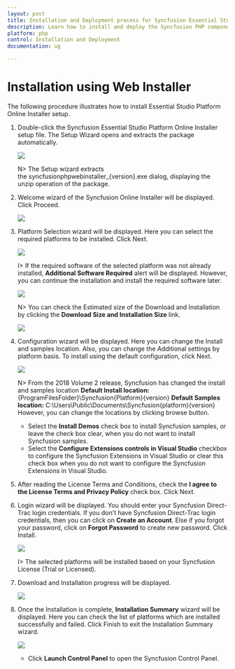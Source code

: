 ```yaml
---
layout: post
title: Installation and Deployment process for Syncfusion Essential Studio PHP products
description: Learn how to install and deploy the Syncfusion PHP component
platform: php
control: Installation and Deployment
documentation: ug

---
```


# Installation using Web Installer

The following procedure illustrates how to install Essential Studio Platform Online Installer setup. 

1.  Double-click the Syncfusion Essential Studio Platform Online Installer setup file. The Setup Wizard opens and extracts the package automatically.

    ![](WebInstaller/Step-by-Step-Installation_img1.png)

    
    N> The Setup wizard extracts the syncfusionphpwebinstaller_{version}.exe dialog, displaying the unzip operation of the package.
    
2. Welcome wizard of the Syncfusion Online Installer will be displayed. Click Proceed.

   ![](WebInstaller/Step-by-Step-Installation_img2.png)

  
3.  Platform Selection wizard will be displayed. Here you can select the required platforms to be installed. Click Next.

    ![](WebInstaller/Step-by-Step-Installation_img3.png)
	
	I> If the required software of the selected platform was not already installed, **Additional Software Required** alert will be displayed. However, you can continue the installation and install the required software later.
	
	![](WebInstaller/Step-by-Step-Installation_img4.png)
	
	N> You can check the Estimated size of the Download and Installation by clicking the **Download Size and Installation Size** link.
	
	![](WebInstaller/Step-by-Step-Installation_img5.png)

4.  Configuration wizard will be displayed. Here you can change the Install and samples location. Also, you can change the Additional settings by platform basis. To install using the default configuration, click Next.

    ![](WebInstaller/Step-by-Step-Installation_img6.png)
	
 
    N> From the 2018 Volume 2 release, Syncfusion has changed the install and samples location 
	   **Default Install location:** {ProgramFilesFolder}\Syncfusion\{Platform}\{version}
	   **Default Samples location:** C:\Users\Public\Documents\Syncfusion\{platform}\{version}
	   However, you can change the locations by clicking browse button.

	

    * Select the **Install Demos** check box to install Syncfusion samples, or leave the check box clear, when you do not want to install Syncfusion samples.
    * Select the **Configure Extensions controls in Visual Studio** checkbox to configure the Syncfusion Extensions in Visual Studio or clear this check box when you do not want to configure the Syncfusion Extensions in Visual Studio.


5.  After reading the License Terms and Conditions, check the **I agree to the License Terms and Privacy Policy** check box. Click Next.

6. Login wizard will be displayed. You should enter your Syncfusion Direct-Trac login credentials. If you don't have Syncfusion Direct-Trac login credentials, then you can click on **Create an Account**. Else if you forgot your password, click on **Forgot Password** to create new password. Click Install. 

    ![](WebInstaller/Step-by-Step-Installation_img7.png)
	
	I> The selected platforms will be installed based on your Syncfusion License (Trial or Licensed).

7. Download and Installation progress will be displayed.

    ![](WebInstaller/Step-by-Step-Installation_img8.png)

8. Once the Installation is complete, **Installation Summary** wizard will be displayed. Here you can check the list of platforms which are installed successfully and failed. Click Finish to exit the Installation Summary wizard. 

    ![](WebInstaller/Step-by-Step-Installation_img9.png)
	
	* Click **Launch Control Panel** to open the Syncfusion Control Panel.


